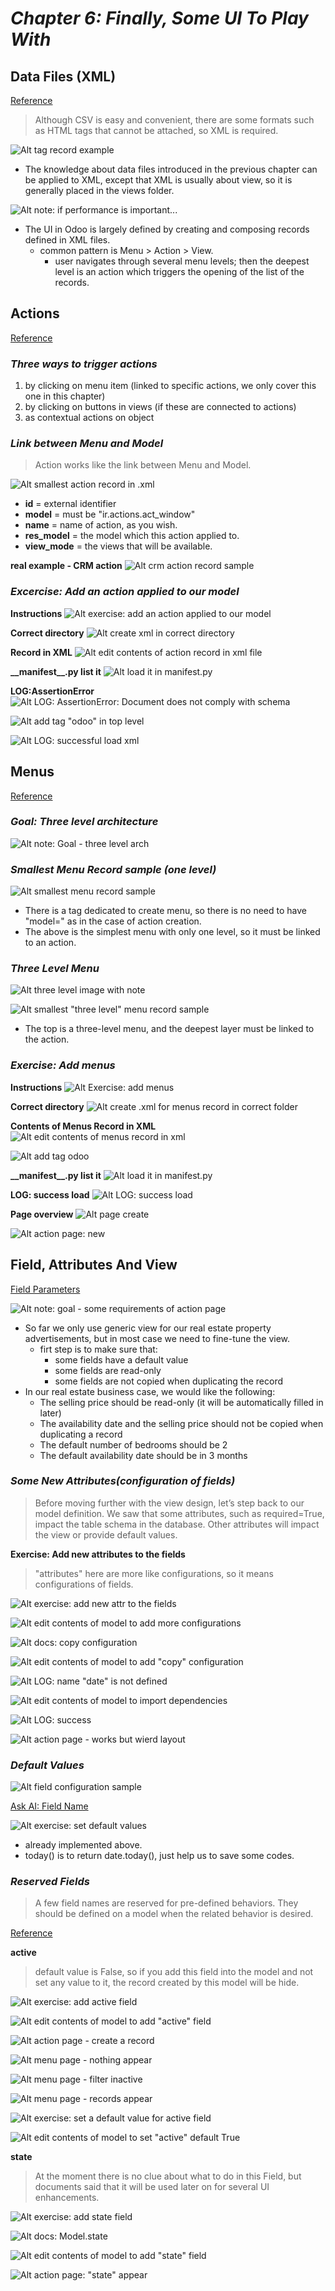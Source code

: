 # **_Chapter 6: Finally, Some UI To Play With_**

## **Data Files (XML)**

[Reference](https://www.odoo.com/documentation/16.0/developer/reference/backend/data.html#reference-data)

> Although CSV is easy and convenient, there are some formats such as HTML tags that cannot be attached, so XML is required.

![Alt tag record example](pic/01.jpg)

- The knowledge about data files introduced in the previous chapter can be applied to XML, except that XML is usually about view, so it is generally placed in the views folder.

![Alt note: if performance is important...](pic/02.jpg)

- The UI in Odoo is largely defined by creating and composing records defined in XML files.
  - common pattern is Menu > Action > View.
    - user navigates through several menu levels; then the deepest level is an action which triggers the opening of the list of the records.

## **Actions**

[Reference](https://www.odoo.com/documentation/16.0/developer/reference/backend/actions.html#reference-actions)

### _Three ways to trigger actions_

1.  by clicking on menu item (linked to specific actions, we only cover this one in this chapter)
2.  by clicking on buttons in views (if these are connected to actions)
3.  as contextual actions on object

### _Link between Menu and Model_

> Action works like the link between Menu and Model.

![Alt smallest action record in .xml](pic/04.jpg)

- **id** = external identifier
- **model** = must be "ir.actions.act_window"
- **name** = name of action, as you wish.
- **res_model** = the model which this action applied to.
- **view_mode** = the views that will be available.

**real example - CRM action**
![Alt crm action record sample](pic/05.jpg)

### _Excercise: Add an action applied to our model_

**Instructions**
![Alt exercise: add an action applied to our model](pic/06.jpg)

**Correct directory**
![Alt create xml in correct directory](pic/07.jpg)

**Record in XML**
![Alt edit contents of action record in xml file](pic/08.jpg)

**\_\_manifest\_\_.py list it**
![Alt load it in __manifest__.py](pic/09.jpg)

**LOG:AssertionError**
![Alt LOG: AssertionError: Document does not comply with schema](pic/10.jpg)

![Alt add tag "odoo" in top level](pic/11.jpg)

![Alt LOG: successful load xml](pic/12.jpg)

## **Menus**

[Reference](https://www.odoo.com/documentation/16.0/developer/reference/backend/data.html#reference-data-shortcuts)

### _Goal: Three level architecture_

![Alt note: Goal - three level arch](pic/13.jpg)

### _Smallest Menu Record sample (one level)_

![Alt smallest menu record sample ](pic/14.jpg)

- There is a tag dedicated to create menu, so there is no need to have "model=" as in the case of action creation.
- The above is the simplest menu with only one level, so it must be linked to an action.

### _Three Level Menu_

![Alt three level image with note](pic/15.jpg)

![Alt smallest "three level" menu record sample](pic/16.jpg)

- The top is a three-level menu, and the deepest layer must be linked to the action.

### _Exercise: Add menus_

**Instructions**
![Alt Exercise: add menus](pic/17.jpg)

**Correct directory**
![Alt create .xml for menus record in correct folder](pic/18.jpg)

**Contents of Menus Record in XML**
![Alt edit contents of menus record in xml](pic/19.jpg)

![Alt add tag odoo](pic/20.jpg)

**\_\_manifest\_\_.py list it**
![Alt load it in __manifest__.py](pic/21.jpg)

**LOG: success load**
![Alt LOG: success load](pic/22.jpg)

**Page overview**
![Alt page create](pic/23.jpg)

![Alt action page:  new ](pic/24.jpg)

## **Field, Attributes And View**

[Field Parameters](https://www.odoo.com/documentation/16.0/developer/reference/backend/orm.html#odoo.fields.Field)

![Alt note: goal - some requirements of action page](pic/25.jpg)

- So far we only use generic view for our real estate property advertisements, but in most case we need to fine-tune the view.
  - firt step is to make sure that:
    - some fields have a default value
    - some fields are read-only
    - some fields are not copied when duplicating the record
- In our real estate business case, we would like the following:
  - The selling price should be read-only (it will be automatically filled in later)
  - The availability date and the selling price should not be copied when duplicating a record
  - The default number of bedrooms should be 2
  - The default availability date should be in 3 months

### _Some New Attributes(configuration of fields)_

> Before moving further with the view design, let’s step back to our model definition. We saw that some attributes, such as required=True, impact the table schema in the database. Other attributes will impact the view or provide default values.

**Exercise: Add new attributes to the fields**

> "attributes" here are more like configurations, so it means configurations of fields.

![Alt exercise: add new attr to the fields](pic/26.jpg)

![Alt edit contents of model to add more configurations](pic/27.jpg)

![Alt docs: copy configuration](pic/28.jpg)

![Alt edit contents of model to add "copy" configuration](pic/29.jpg)

![Alt LOG: name "date" is not defined](pic/30.jpg)

![Alt edit contents of model to import dependencies](pic/31.jpg)

![Alt LOG: success](pic/32.jpg)

![Alt action page - works but wierd layout](pic/33.jpg)

### _Default Values_

![Alt field configuration sample](pic/34.jpg)

[Ask AI: Field Name](https://beta.openai.com/playground/p/lZ7J5AY8kXQi3F5GXHXYC0tx)

![Alt exercise: set default values](pic/35.jpg)

- already implemented above.
- today() is to return date.today(), just help us to save some codes.

### _Reserved Fields_

> A few field names are reserved for pre-defined behaviors. They should be defined on a model when the related behavior is desired.

[Reference](https://www.odoo.com/documentation/16.0/developer/reference/backend/orm.html#reference-orm-fields-reserved)

**active**

> default value is False, so if you add this field into the model and not set any value to it, the record created by this model will be hide.

![Alt exercise: add active field](pic/36.jpg)

![Alt edit contents of model to add "active" field](pic/37.jpg)

![Alt action page - create a record](pic/38.jpg)

![Alt menu page - nothing appear](pic/39.jpg)

![Alt menu page - filter inactive](pic/40.jpg)

![Alt menu page - records appear](pic/41.jpg)

![Alt exercise: set a default value for active field](pic/42.jpg)

![Alt edit contents of model to set "active" default True](pic/43.jpg)

**state**

> At the moment there is no clue about what to do in this Field, but documents said that it will be used later on for several UI enhancements.

![Alt exercise: add state field](pic/44.jpg)

![Alt docs: Model.state](pic/45.jpg)

![Alt edit contents of model to add "state" field](pic/46.jpg)

![Alt action page: "state" appear](pic/47.jpg)
